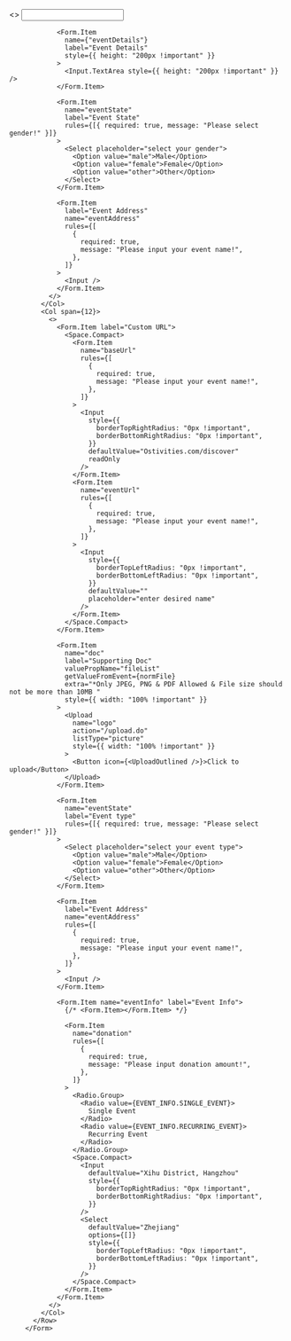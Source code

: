    <Form {...formItemLayout} style={{ maxWidth: "100%" }}>
          <Row justify="start" className="w-full">
            <Col span={12}>
              <>
                <Form.Item
                  label="Event Name"
                  name="eventName"
                  rules={[
                    {
                      required: true,
                      message: "Please input your event name!",
                    },
                  ]}
                >
                  <Input />
                </Form.Item>

                <Form.Item
                  name={"eventDetails"}
                  label="Event Details"
                  style={{ height: "200px !important" }}
                >
                  <Input.TextArea style={{ height: "200px !important" }} />
                </Form.Item>

                <Form.Item
                  name="eventState"
                  label="Event State"
                  rules={[{ required: true, message: "Please select gender!" }]}
                >
                  <Select placeholder="select your gender">
                    <Option value="male">Male</Option>
                    <Option value="female">Female</Option>
                    <Option value="other">Other</Option>
                  </Select>
                </Form.Item>

                <Form.Item
                  label="Event Address"
                  name="eventAddress"
                  rules={[
                    {
                      required: true,
                      message: "Please input your event name!",
                    },
                  ]}
                >
                  <Input />
                </Form.Item>
              </>
            </Col>
            <Col span={12}>
              <>
                <Form.Item label="Custom URL">
                  <Space.Compact>
                    <Form.Item
                      name="baseUrl"
                      rules={[
                        {
                          required: true,
                          message: "Please input your event name!",
                        },
                      ]}
                    >
                      <Input
                        style={{
                          borderTopRightRadius: "0px !important",
                          borderBottomRightRadius: "0px !important",
                        }}
                        defaultValue="Ostivities.com/discover"
                        readOnly
                      />
                    </Form.Item>
                    <Form.Item
                      name="eventUrl"
                      rules={[
                        {
                          required: true,
                          message: "Please input your event name!",
                        },
                      ]}
                    >
                      <Input
                        style={{
                          borderTopLeftRadius: "0px !important",
                          borderBottomLeftRadius: "0px !important",
                        }}
                        defaultValue=""
                        placeholder="enter desired name"
                      />
                    </Form.Item>
                  </Space.Compact>
                </Form.Item>

                <Form.Item
                  name="doc"
                  label="Supporting Doc"
                  valuePropName="fileList"
                  getValueFromEvent={normFile}
                  extra="*Only JPEG, PNG & PDF Allowed & File size should not be more than 10MB "
                  style={{ width: "100% !important" }}
                >
                  <Upload
                    name="logo"
                    action="/upload.do"
                    listType="picture"
                    style={{ width: "100% !important" }}
                  >
                    <Button icon={<UploadOutlined />}>Click to upload</Button>
                  </Upload>
                </Form.Item>

                <Form.Item
                  name="eventState"
                  label="Event type"
                  rules={[{ required: true, message: "Please select gender!" }]}
                >
                  <Select placeholder="select your event type">
                    <Option value="male">Male</Option>
                    <Option value="female">Female</Option>
                    <Option value="other">Other</Option>
                  </Select>
                </Form.Item>

                <Form.Item
                  label="Event Address"
                  name="eventAddress"
                  rules={[
                    {
                      required: true,
                      message: "Please input your event name!",
                    },
                  ]}
                >
                  <Input />
                </Form.Item>

                <Form.Item name="eventInfo" label="Event Info">
                  {/* <Form.Item></Form.Item> */}

                  <Form.Item
                    name="donation"
                    rules={[
                      {
                        required: true,
                        message: "Please input donation amount!",
                      },
                    ]}
                  >
                    <Radio.Group>
                      <Radio value={EVENT_INFO.SINGLE_EVENT}>
                        Single Event
                      </Radio>
                      <Radio value={EVENT_INFO.RECURRING_EVENT}>
                        Recurring Event
                      </Radio>
                    </Radio.Group>
                    <Space.Compact>
                      <Input
                        defaultValue="Xihu District, Hangzhou"
                        style={{
                          borderTopRightRadius: "0px !important",
                          borderBottomRightRadius: "0px !important",
                        }}
                      />
                      <Select
                        defaultValue="Zhejiang"
                        options={[]}
                        style={{
                          borderTopLeftRadius: "0px !important",
                          borderBottomLeftRadius: "0px !important",
                        }}
                      />
                    </Space.Compact>
                  </Form.Item>
                </Form.Item>
              </>
            </Col>
          </Row>
        </Form>